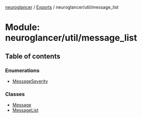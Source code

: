 [neuroglancer](../README.md) / [Exports](../modules.md) / neuroglancer/util/message\_list

# Module: neuroglancer/util/message\_list

## Table of contents

### Enumerations

- [MessageSeverity](../enums/neuroglancer_util_message_list.MessageSeverity.md)

### Classes

- [Message](../classes/neuroglancer_util_message_list.Message.md)
- [MessageList](../classes/neuroglancer_util_message_list.MessageList.md)
